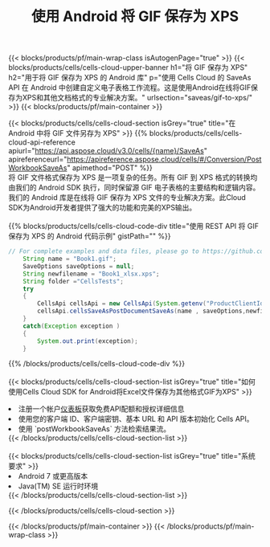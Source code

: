 ﻿---
title: 使用 Android 将 GIF 保存为 XPS
description: 利用Aspose.Cells Cloud SDK for Android将GIF格式文件保存为XPS格式文件。
---
{{< blocks/products/pf/main-wrap-class isAutogenPage="true" >}}
{{< blocks/products/cells/cells-cloud-upper-banner h1="将 GIF 保存为 XPS" h2="用于将 GIF 保存为 XPS 的 Android 库" p="使用 Cells Cloud 的 SaveAs API 在 Android 中创建自定义电子表格工作流程。这是使用Android在线将GIF保存为XPS和其他文档格式的专业解决方案。" urlsection="saveas/gif-to-xps/" >}}
{{< blocks/products/pf/main-container >}}

{{< blocks/products/cells/cells-cloud-section isGrey="true" title="在 Android 中将 GIF 文件另存为 XPS" >}}
{{% blocks/products/cells/cells-cloud-api-reference apiurl="https://api.aspose.cloud/v3.0/cells/{name}/SaveAs" apireferenceurl="https://apireference.aspose.cloud/cells/#/Conversion/PostWorkbookSaveAs" apimethod="POST" %}}
<br/>
将 GIF 文件格式保存为 XPS 是一项复杂的任务。所有 GIF 到 XPS 格式的转换均由我们的 Android SDK 执行，同时保留源 GIF 电子表格的主要结构和逻辑内容。我们的 Android 库是在线将 GIF 保存为 XPS 文件的专业解决方案。此Cloud SDK为Android开发者提供了强大的功能和完美的XPS输出。
<br/>
<br/>
{{% blocks/products/cells/cells-cloud-code-div title="使用 REST API 将 GIF 保存为 XPS 的 Android 代码示例" gistPath="" %}}
  
```java
// For complete examples and data files, please go to https://github.com/aspose-cells-cloud/aspose-cells-cloud-android/
    String name = "Book1.gif";
    SaveOptions saveOptions = null;
    String newfilename = "Book1_xlsx.xps";
    String folder ="CellsTests";
    try
    {
        CellsApi cellsApi = new CellsApi(System.getenv("ProductClientId"), System.getenv("ProductClientSecret"));
        cellsApi.cellsSaveAsPostDocumentSaveAs(name , saveOptions,newfilename,false,false,folder,null,null,null,true);                       
    }
    catch(Exception exception )
    {
        System.out.print(exception);
    }
```
  
{{% /blocks/products/cells/cells-cloud-code-div %}}
<br/>
<br/>
{{< blocks/products/cells/cells-cloud-section-list isGrey="true" title="如何使用Cells Cloud SDK for Android将Excel文件保存为其他格式GIF为XPS" >}}
<li>注册一个帐户<a href="https://dashboard.aspose.cloud/">仪表板</a>获取免费API配额和授权详细信息</li>
<li>使用您的客户端 ID、客户端密钥、基本 URL 和 API 版本初始化 Cells API。</li>
<li>使用 `postWorkbookSaveAs` 方法检索结果流。</li>
{{< /blocks/products/cells/cells-cloud-section-list >}}
<br/>
<br/>
{{< blocks/products/cells/cells-cloud-section-list isGrey="true" title="系统要求" >}}
<li>Android 7 或更高版本</li>
<li>Java(TM) SE 运行时环境</li>
{{< /blocks/products/cells/cells-cloud-section-list >}}

{{< /blocks/products/cells/cells-cloud-section >}}

{{< /blocks/products/pf/main-container >}}
{{< /blocks/products/pf/main-wrap-class >}}
